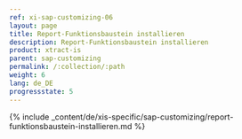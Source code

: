 ```yaml
---
ref: xi-sap-customizing-06
layout: page
title: Report-Funktionsbaustein installieren
description: Report-Funktionsbaustein installieren
product: xtract-is
parent: sap-customizing
permalink: /:collection/:path
weight: 6
lang: de_DE
progressstate: 5
---
```

{% include _content/de/xis-specific/sap-customizing/report-funktionsbaustein-installieren.md %}
